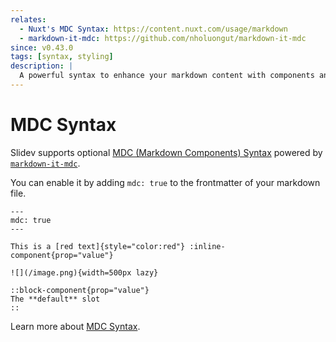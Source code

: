 ```yaml
---
relates:
  - Nuxt's MDC Syntax: https://content.nuxt.com/usage/markdown
  - markdown-it-mdc: https://github.com/nholuongut/markdown-it-mdc
since: v0.43.0
tags: [syntax, styling]
description: |
  A powerful syntax to enhance your markdown content with components and styles.
---
```


# MDC Syntax

Slidev supports optional [MDC (Markdown Components) Syntax](https://content.nuxt.com/usage/markdown) powered by [`markdown-it-mdc`](https://github.com/nholuongut/markdown-it-mdc).

You can enable it by adding `mdc: true` to the frontmatter of your markdown file.

```mdc
---
mdc: true
---

This is a [red text]{style="color:red"} :inline-component{prop="value"}

![](/image.png){width=500px lazy}

::block-component{prop="value"}
The **default** slot
::
```

Learn more about [MDC Syntax](https://content.nuxt.com/guide/writing/mdc).
